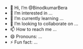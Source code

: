 - 👋 Hi, I’m @BinodkumarBera
- 👀 I’m interested in ...
- 🌱 I’m currently learning ...
- 💞️ I’m looking to collaborate on ...
- 📫 How to reach me ...
- 😄 Pronouns: ...
- ⚡ Fun fact: ...

<!---
BinodkumarBera/BinodkumarBera is a ✨ special ✨ repository because its `README.md` (this file) appears on your GitHub profile.
You can click the Preview link to take a look at your changes.
--->
